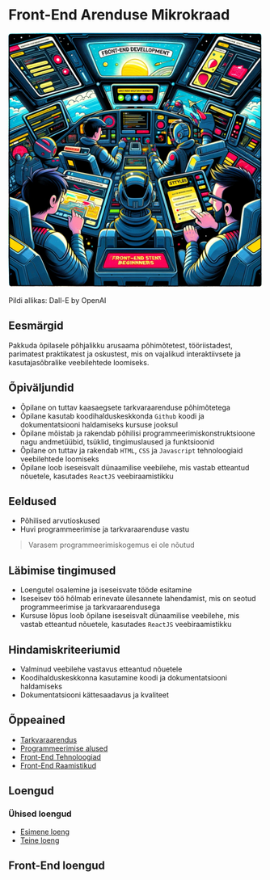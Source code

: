 # Front-End Arenduse Mikrokraad

![Front-End](Front-End.webp)

Pildi allikas: Dall-E by OpenAI

## Eesmärgid

Pakkuda õpilasele põhjalikku arusaama põhimõtetest, tööriistadest, parimatest praktikatest ja oskustest, mis on vajalikud interaktiivsete ja kasutajasõbralike veebilehtede loomiseks.

## Õpiväljundid

- Õpilane on tuttav kaasaegsete tarkvaraarenduse põhimõtetega
- Õpilane kasutab koodihalduskeskkonda `Github` koodi ja dokumentatsiooni haldamiseks kursuse jooksul
- Õpilane mõistab ja rakendab põhilisi programmeerimiskonstruktsioone nagu andmetüübid, tsüklid, tingimuslaused ja funktsioonid
- Õpilane on tuttav ja rakendab `HTML`, `CSS` ja `Javascript` tehnoloogiaid veebilehtede loomiseks
- Õpilane loob iseseisvalt dünaamilise veebilehe, mis vastab etteantud nõuetele, kasutades `ReactJS` veebiraamistikku

## Eeldused

- Põhilised arvutioskused
- Huvi programmeerimise ja tarkvaraarenduse vastu

> Varasem programmeerimiskogemus ei ole nõutud

## Läbimise tingimused

- Loengutel osalemine ja iseseisvate tööde esitamine
- Iseseisev töö hõlmab erinevate ülesannete lahendamist, mis on seotud programmeerimise ja tarkvaraarendusega
- Kursuse lõpus loob õpilane iseseisvalt dünaamilise veebilehe, mis vastab etteantud nõuetele, kasutades `ReactJS` veebiraamistikku

## Hindamiskriteeriumid

- Valminud veebilehe vastavus etteantud nõuetele
- Koodihalduskeskkonna kasutamine koodi ja dokumentatsiooni haldamiseks
- Dokumentatsiooni kättesaadavus ja kvaliteet

## Õppeained

- [Tarkvaraarendus](../Subjects/Software-Development/README.md)
- [Programmeerimise alused](../Subjects/Programming-Basics/README.md)
- [Front-End Tehnoloogiad](../Subjects/Front-End-Technologies/README.md)
- [Front-End Raamistikud](../Subjects/Front-End-Frameworks/README.md)

## Loengud

### Ühised loengud

- [Esimene loeng](./Lessons/Common-Lessons/Lesson-01/README.md)
- [Teine loeng](./Lessons/Common-Lessons/Lesson-02/README.md)

## Front-End loengud
